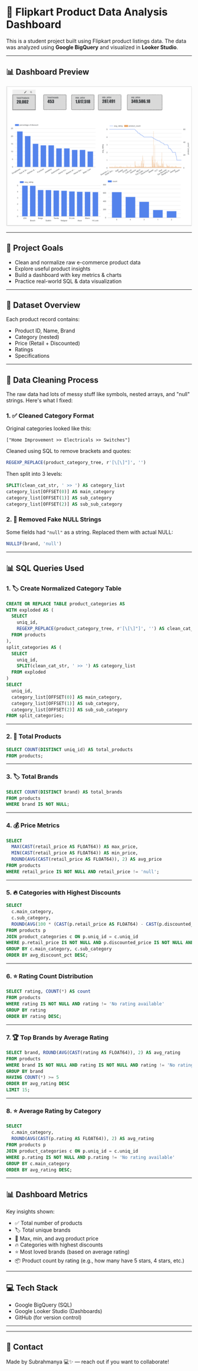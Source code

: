 # 💼 Flipkart Product Data Analysis Dashboard

This is a student project built using Flipkart product listings data. The data was analyzed using **Google BigQuery** and visualized in **Looker Studio**.

---

## 📊 Dashboard Preview

![Dashboard Screenshot](src.png)

---

## 🎯 Project Goals

- Clean and normalize raw e-commerce product data
- Explore useful product insights
- Build a dashboard with key metrics & charts
- Practice real-world SQL & data visualization

---

## 📁 Dataset Overview

Each product record contains:

- Product ID, Name, Brand
- Category (nested)
- Price (Retail + Discounted)
- Ratings
- Specifications

---

## 🧼 Data Cleaning Process

The raw data had lots of messy stuff like symbols, nested arrays, and "null" strings. Here's what I fixed:

### 1. ✅ Cleaned Category Format

Original categories looked like this:

```
["Home Improvement >> Electricals >> Switches"]
```

Cleaned using SQL to remove brackets and quotes:

```sql
REGEXP_REPLACE(product_category_tree, r'[\[\]"]', '')
```

Then split into 3 levels:

```sql
SPLIT(clean_cat_str, ' >> ') AS category_list
category_list[OFFSET(0)] AS main_category
category_list[OFFSET(1)] AS sub_category
category_list[OFFSET(2)] AS sub_sub_category
```

### 2. 🧹 Removed Fake NULL Strings

Some fields had `"null"` as a string. Replaced them with actual NULL:

```sql
NULLIF(brand, 'null')
```

---

## 📊 SQL Queries Used

### 1. 🏷️ Create Normalized Category Table

```sql
CREATE OR REPLACE TABLE product_categories AS
WITH exploded AS (
  SELECT
    uniq_id,
    REGEXP_REPLACE(product_category_tree, r'[\[\]"]', '') AS clean_cat_str
  FROM products
),
split_categories AS (
  SELECT
    uniq_id,
    SPLIT(clean_cat_str, ' >> ') AS category_list
  FROM exploded
)
SELECT
  uniq_id,
  category_list[OFFSET(0)] AS main_category,
  category_list[OFFSET(1)] AS sub_category,
  category_list[OFFSET(2)] AS sub_sub_category
FROM split_categories;
```

---

### 2. 📆 Total Products

```sql
SELECT COUNT(DISTINCT uniq_id) AS total_products
FROM products;
```

---

### 3. 🏷️ Total Brands

```sql
SELECT COUNT(DISTINCT brand) AS total_brands
FROM products
WHERE brand IS NOT NULL;
```

---

### 4. 💰 Price Metrics

```sql
SELECT
  MAX(CAST(retail_price AS FLOAT64)) AS max_price,
  MIN(CAST(retail_price AS FLOAT64)) AS min_price,
  ROUND(AVG(CAST(retail_price AS FLOAT64)), 2) AS avg_price
FROM products
WHERE retail_price IS NOT NULL AND retail_price != 'null';
```

---

### 5. 🔥 Categories with Highest Discounts

```sql
SELECT
  c.main_category,
  c.sub_category,
  ROUND(AVG(100 * (CAST(p.retail_price AS FLOAT64) - CAST(p.discounted_price AS FLOAT64)) / CAST(p.retail_price AS FLOAT64)), 2) AS avg_discount_pct
FROM products p
JOIN product_categories c ON p.uniq_id = c.uniq_id
WHERE p.retail_price IS NOT NULL AND p.discounted_price IS NOT NULL AND p.retail_price > 0
GROUP BY c.main_category, c.sub_category
ORDER BY avg_discount_pct DESC;
```

---

### 6. ⭐ Rating Count Distribution

```sql
SELECT rating, COUNT(*) AS count
FROM products
WHERE rating IS NOT NULL AND rating != 'No rating available'
GROUP BY rating
ORDER BY rating DESC;
```

---

### 7. 🏆 Top Brands by Average Rating

```sql
SELECT brand, ROUND(AVG(CAST(rating AS FLOAT64)), 2) AS avg_rating
FROM products
WHERE brand IS NOT NULL AND rating IS NOT NULL AND rating != 'No rating available'
GROUP BY brand
HAVING COUNT(*) >= 5
ORDER BY avg_rating DESC
LIMIT 15;
```

---

### 8. ⭐ Average Rating by Category

```sql
SELECT
  c.main_category,
  ROUND(AVG(CAST(p.rating AS FLOAT64)), 2) AS avg_rating
FROM products p
JOIN product_categories c ON p.uniq_id = c.uniq_id
WHERE p.rating IS NOT NULL AND p.rating != 'No rating available'
GROUP BY c.main_category
ORDER BY avg_rating DESC;
```

---

## 📊 Dashboard Metrics

Key insights shown:

- ✅ Total number of products
- 🏷️ Total unique brands
- 💸 Max, min, and avg product price
- 🔥 Categories with highest discounts
- ⭐ Most loved brands (based on average rating)
- 📦 Product count by rating (e.g., how many have 5 stars, 4 stars, etc.)

---

## 💻 Tech Stack

- Google BigQuery (SQL)
- Google Looker Studio (Dashboards)
- GitHub (for version control)

---


---

## 🛌 Contact

Made by Subrahmanya 💻✨ — reach out if you want to collaborate!



